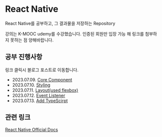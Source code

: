 # React Native

React Native를 공부하고, 그 결과물을 저장하는 Repository

강의는 K-MOOC udemy를 수강했습니다. 인증된 회원만 입장 가능 해 링크를 첨부하지 못하는 점 양해바랍니다.

## 공부 진행사항

링크 클릭시 블로그 포스트로 이동합니다.

- 2023.07.09. [Core Component](https://rosenfence.tistory.com/30)
- 2023.07.10. [Styling](https://rosenfence.tistory.com/31)
- 2023.07.11. [Layout(used flexbox)](https://rosenfence.tistory.com/32)
- 2023.07.12. [Event Listener](https://rosenfence.tistory.com/33)
- 2023.07.13. [Add TypeScirpt](https://rosenfence.tistory.com/34)

## 관련 링크

[React Native Official Docs](https://reactnative.dev/docs/getting-started)
